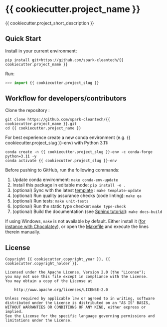 # {{ cookiecutter.project_name }}

{{ cookiecutter.project_short_description }}

## Quick Start

Install in your current environment:

```
pip install git+https://github.com/spark-cleantech/{{ cookiecutter.project_name }}
```

Run:

```python
>>> import {{ cookiecutter.project_slug }}

```

## Workflow for developers/contributors

Clone the repository :

```
git clone https://github.com/spark-cleantech/{{ cookiecutter.project_name }}.git
cd {{ cookiecutter.project_name }}
```

For best experience create a new conda environment (e.g. {{ cookiecutter.project_slug }}-env) with Python 3.11:

```
conda create -n {{ cookiecutter.project_slug }}-env -c conda-forge python=3.11 -y
conda activate {{ cookiecutter.project_slug }}-env
```

Before pushing to GitHub, run the following commands:

1. Update conda environment: `make conda-env-update`
1. Install this package in editable mode: `pip install -e .`
1. (optional) Sync with the latest [template](https://github.com/spark-cleantech/package-template) : `make template-update`
1. (optional) Run quality assurance checks (code linting): `make qa`
1. (optional) Run tests: `make unit-tests`
1. (optional) Run the static type checker: `make type-check`
1. (optional) Build the documentation (see [Sphinx tutorial](https://www.sphinx-doc.org/en/master/tutorial/)): `make docs-build`

If using Windows, `make` is not available by default. Either install it
([for instance with Chocolatey](https://stackoverflow.com/questions/32127524/how-to-install-and-use-make-in-windows)),
or open the [Makefile](./Makefile) and execute the lines therein manually.

## License

```
Copyright {{ cookiecutter.copyright_year }}, {{ cookiecutter.copyright_holder }}.

Licensed under the Apache License, Version 2.0 (the "License");
you may not use this file except in compliance with the License.
You may obtain a copy of the License at

    http://www.apache.org/licenses/LICENSE-2.0

Unless required by applicable law or agreed to in writing, software
distributed under the License is distributed on an "AS IS" BASIS,
WITHOUT WARRANTIES OR CONDITIONS OF ANY KIND, either express or implied.
See the License for the specific language governing permissions and
limitations under the License.
```

